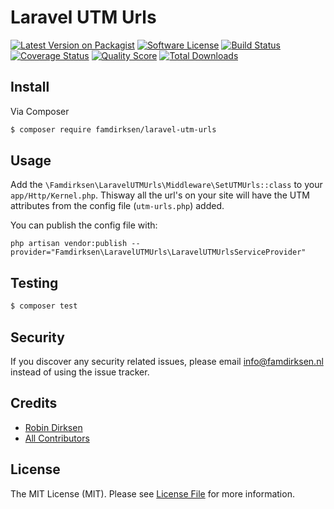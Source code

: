 # Laravel UTM Urls

[![Latest Version on Packagist][ico-version]][link-packagist]
[![Software License][ico-license]](LICENSE.md)
[![Build Status][ico-travis]][link-travis]
[![Coverage Status][ico-scrutinizer]][link-scrutinizer]
[![Quality Score][ico-code-quality]][link-code-quality]
[![Total Downloads][ico-downloads]][link-downloads]


## Install

Via Composer

``` bash
$ composer require famdirksen/laravel-utm-urls
```

## Usage

Add the `\Famdirksen\LaravelUTMUrls\Middleware\SetUTMUrls::class` to your `app/Http/Kernel.php`. Thisway all the url's on your site will have the UTM attributes from the config file (`utm-urls.php`) added.

You can publish the config file with:

`php artisan vendor:publish --provider="Famdirksen\LaravelUTMUrls\LaravelUTMUrlsServiceProvider"`

## Testing

``` bash
$ composer test
```

## Security

If you discover any security related issues, please email info@famdirksen.nl instead of using the issue tracker.

## Credits

- [Robin Dirksen][link-author]
- [All Contributors][link-contributors]

## License

The MIT License (MIT). Please see [License File](LICENSE.md) for more information.

[ico-version]: https://img.shields.io/packagist/v/Famdirksen/Laravel-UTM-URLs.svg?style=flat-square
[ico-license]: https://img.shields.io/badge/license-MIT-brightgreen.svg?style=flat-square
[ico-travis]: https://img.shields.io/travis/Famdirksen/Laravel-UTM-URLs/master.svg?style=flat-square
[ico-scrutinizer]: https://img.shields.io/scrutinizer/coverage/g/Famdirksen/Laravel-UTM-URLs.svg?style=flat-square
[ico-code-quality]: https://img.shields.io/scrutinizer/g/Famdirksen/Laravel-UTM-URLs.svg?style=flat-square
[ico-downloads]: https://img.shields.io/packagist/dt/Famdirksen/Laravel-UTM-URLs.svg?style=flat-square

[link-packagist]: https://packagist.org/packages/Famdirksen/Laravel-UTM-URLs
[link-travis]: https://travis-ci.org/Famdirksen/Laravel-UTM-URLs
[link-scrutinizer]: https://scrutinizer-ci.com/g/Famdirksen/Laravel-UTM-URLs/code-structure
[link-code-quality]: https://scrutinizer-ci.com/g/Famdirksen/Laravel-UTM-URLs
[link-downloads]: https://packagist.org/packages/Famdirksen/Laravel-UTM-URLs
[link-author]: https://github.com/robindirksen1
[link-contributors]: ../../contributors

